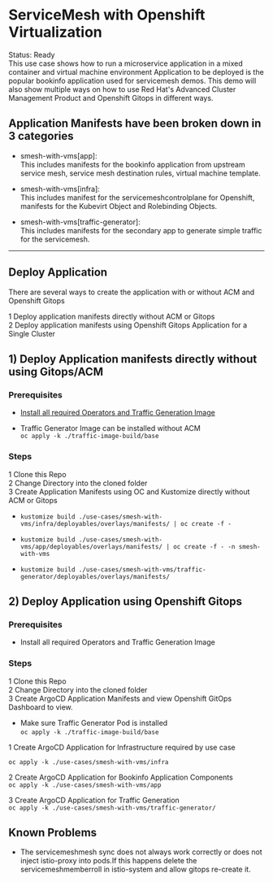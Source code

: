 # ServiceMesh with Openshift Virtualization 
Status: Ready  
This use case shows how to run a microservice application in a mixed container and virtual machine environment
Application to be deployed is the popular bookinfo application used for servicemesh demos.
This demo will also show multiple ways on how to use Red Hat's Advanced Cluster Management Product and Openshift Gitops in different ways.

## Application Manifests have been broken down in 3 categories 

- smesh-with-vms[app]:  
  This includes manifests for the bookinfo application from upstream service mesh, service mesh destination rules, virtual machine template.
  
- smesh-with-vms[infra]:  
  This includes manifest for the servicemeshcontrolplane for Openshift, manifests for the Kubevirt Object and Rolebinding Objects.

- smesh-with-vms[traffic-generator]:  
  This includes manifests for the secondary app to generate simple traffic for the servicemesh.

---

## Deploy Application  

There are several ways to create the application with or without ACM and Openshift Gitops

1 Deploy application manifests directly without ACM or Gitops  
2 Deploy application manifests using Openshift Gitops Application for a Single Cluster

## 1) Deploy Application manifests directly without using Gitops/ACM

### Prerequisites  

- [Install all required Operators and Traffic Generation Image](https://github.com/sa-ne/servicemesh-demos#status---working-but-no-checks-for-pre-requisites-yet-commands-might-have-to-be-run-multiple-times)
  
- Traffic Generator Image can be installed without ACM  
  ```oc apply -k ./traffic-image-build/base```

### Steps  

1 Clone this Repo  
2 Change Directory into the cloned folder  
3 Create Application Manifests using OC and Kustomize directly without ACM or Gitops 

- ```kustomize build ./use-cases/smesh-with-vms/infra/deployables/overlays/manifests/ | oc create -f -```  

- ```kustomize build ./use-cases/smesh-with-vms/app/deployables/overlays/manifests/ | oc create -f - -n smesh-with-vms```
  
- ```kustomize build ./use-cases/smesh-with-vms/traffic-generator/deployables/overlays/manifests/```

## 2) Deploy Application using Openshift Gitops

### Prerequisites 

- Install all required Operators and Traffic Generation Image

### Steps  

1 Clone this Repo  
2 Change Directory into the cloned folder  
3 Create ArgoCD Application Manifests and view Openshift GitOps Dashboard to view. 

- Make sure Traffic Generator Pod is installed  
  ```oc apply -k ./traffic-image-build/base```

1 Create ArgoCD Application for Infrastructure required by use case

  ```oc apply -k ./use-cases/smesh-with-vms/infra```

2 Create ArgoCD Application for Bookinfo Application Components  
```oc apply -k ./use-cases/smesh-with-vms/app```

3 Create ArgoCD Application for Traffic Generation  
  ```oc apply -k ./use-cases/smesh-with-vms/traffic-generator/```

<!-- 
### Prerequisites

- Make sure Openshift Gitops operator is installed see Openshift Gitops operator , see Repository readme [servicemesh-demos](https://github.com/sa-ne/servicemesh-demos)
  
### Steps

1 Clone this Repo  
2 Change Directory into the cloned folder  
3 Create Argo application to deploy manifests

``` bash
oc apply -k ./use-cases/smesh-with-vms/
```

## Deploy Application via ArgoCD but use ACM to create ArgoCD Application

1 Clone this Repo  
2 Change Directory into the cloned folder  
3 Change ACM Subscription Manifests to point to Application deployable manifests directly i.e apps.open-cluster-management.io/git-path is pointing to use-cases/smesh-with-vms/app or infra or traffic-generator /deployables for subscriptions in ./use-cases/smesh-with-vms/create_via_acm_gitops_per_cluster.
  Use sed to add:  
   ```find ./use-cases/smesh-with-vms/create_via_acm_gitops_per_cluster -name "subscription-*.yaml" -exec sed -i 's|\(use-cases/smesh-with-vms/.*$\)|\1/deployables|g' {} +```  
4 Create the ACM Application that will deploy and manage the application  
```oc apply -k ./use-cases/smesh-with-vms/create_via_acm_gitops_per_cluster```  
5 Remember to update ACM PlacmentRule to match Clusters Application should be installed in

## Create ArgoCD Application via ACM with ArgoCD per Cluster

```find ./use-cases/smesh-with-vms/create_via_acm_gitops_per_cluster -name "subscription-*.yaml" -exec sed -i 's|\(use-cases/smesh-with-vms/.*\)/deployables.*|\1|g' {} +```

1 ```kustomize build ./use-cases/smesh-with-vms/create_via_acm/ --enable-alpha-plugins | oc create -f -```


-->

## Known Problems

- The servicemeshmesh sync does not always work correctly or does not inject istio-proxy into pods.If this happens delete the servicemeshmemberroll in istio-system and allow gitops re-create it.
